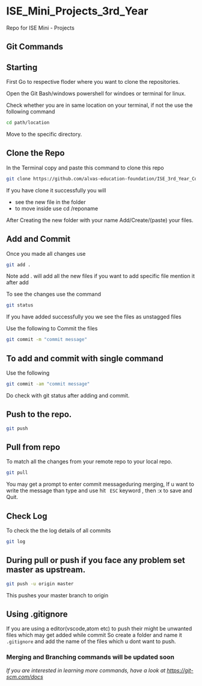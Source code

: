 # ISE_Mini_Projects_3rd_Year
Repo for ISE Mini - Projects

## Git Commands

## Starting
First Go to respective floder where you want to clone the repositories.

Open the Git Bash/windows powershell for windoes or terminal for linux. 

Check whether you are in same location on your terminal, if not the use the following command

```bash
cd path/location

```
Move to the specific directory.

## Clone the Repo

In the Terminal copy and paste this command to clone this repo

```bash
git clone https://github.com/alvas-education-foundation/ISE_3rd_Year_Coding_challenge.git
```

If you have clone it successfully you will
 - see the new file in the folder
 - to move inside use cd /reponame

After Creating the new folder with your name Add/Create/(paste) your files.

## Add and Commit
Once you made all changes use
```bash
git add .
```
Note add . will add all the new files if you want to add specific file mention it after add

To see the changes use the command
```bash
git status
```
If you have added successfully you we see the files as unstagged files

Use the following to Commit the files

```bash
git commit -m "commit message"
```

## To add and commit with single command
Use the following 

```bash
git commit -am "commit message"
```

Do check with git status after adding and commit.

## Push to the repo.

```bash
git push
```
## Pull from repo
To match all the changes from your remote repo to your local repo.

```bash
git pull
```
You may get a prompt to enter commit messageduring merging, If u want to write the message than type and use hit ``` ESC``` keyword , then :x to save and Quit.


## Check Log
To check the the log details of all commits 

```bash
git log
```

## During pull or push if you face any problem set master as upstream.

```bash
git push -u origin master
```
This  pushes your master branch to origin

## Using .gitignore
If you are using a editor(vscode,atom etc) to push their might be unwanted files which may get added while commit
So create a folder and name it ```.gitignore``` and add the name of the files which u dont want to push.




### Merging and Branching commands will be updated soon

<em> If you are interested in learning more commands, have a look at https://git-scm.com/docs </em>
